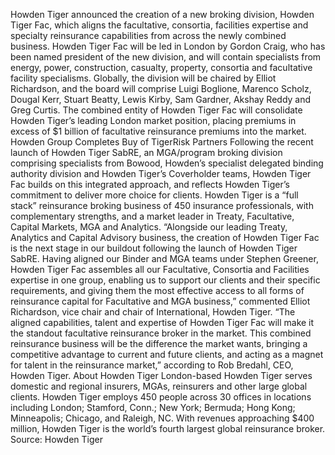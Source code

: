 Howden Tiger announced the creation of a new broking division, Howden Tiger Fac, which aligns the facultative, consortia, facilities expertise and specialty reinsurance capabilities from across the newly combined business.
Howden Tiger Fac will be led in London by Gordon Craig, who has been named president of the new division, and will contain specialists from energy, power, construction, casualty, property, consortia and facultative facility specialisms. Globally, the division will be chaired by Elliot Richardson, and the board will comprise Luigi Boglione, Marenco Scholz, Dougal Kerr, Stuart Beatty, Lewis Kirby, Sam Gardner, Akshay Reddy and Greg Curtis.
The combined entity of Howden Tiger Fac will consolidate Howden Tiger’s leading London market position, placing premiums in excess of $1 billion of facultative reinsurance premiums into the market.
Howden Group Completes Buy of TigerRisk Partners
Following the recent launch of Howden Tiger SabRE, an MGA/program broking division comprising specialists from Bowood, Howden’s specialist delegated binding authority division and Howden Tiger’s Coverholder teams, Howden Tiger Fac builds on this integrated approach, and reflects Howden Tiger’s commitment to deliver more choice for clients.
Howden Tiger is a “full stack” reinsurance broking business of 450 insurance professionals, with complementary strengths, and a market leader in Treaty, Facultative, Capital Markets, MGA and Analytics.
“Alongside our leading Treaty, Analytics and Capital Advisory business, the creation of Howden Tiger Fac is the next stage in our buildout following the launch of Howden Tiger SabRE. Having aligned our Binder and MGA teams under Stephen Greener, Howden Tiger Fac assembles all our Facultative, Consortia and Facilities expertise in one group, enabling us to support our clients and their specific requirements, and giving them the most effective access to all forms of reinsurance capital for Facultative and MGA business,” commented Elliot Richardson, vice chair and chair of International, Howden Tiger.
“The aligned capabilities, talent and expertise of Howden Tiger Fac will make it the standout facultative reinsurance broker in the market. This combined reinsurance business will be the difference the market wants, bringing a competitive advantage to current and future clients, and acting as a magnet for talent in the reinsurance market,” according to Rob Bredahl, CEO, Howden Tiger.
About Howden Tiger
London-based Howden Tiger serves domestic and regional insurers, MGAs, reinsurers and other large global clients. Howden Tiger employs 450 people across 30 offices in locations including London; Stamford, Conn.; New York; Bermuda; Hong Kong; Minneapolis; Chicago, and Raleigh, NC. With revenues approaching $400 million, Howden Tiger is the world’s fourth largest global reinsurance broker.
Source: Howden Tiger
